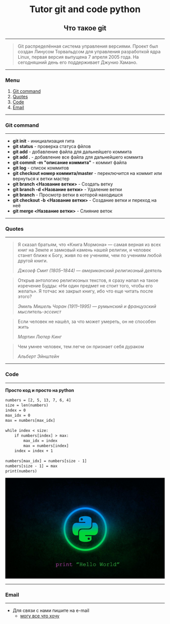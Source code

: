 # <p style="text-align: center;">**Tutor git and code python**</p>

## <p style="text-align: center;">Что такое git</p>
---
>Git распределённая система управления версиями. Проект был создан Линусом Торвальдсом для управления разработкой ядра Linux, первая версия выпущена 7 апреля 2005 года. На сегодняшний день его поддерживает Джунио Хамано. 

---
### Menu
1. [Git command](#git-command)
2. [Quotes](#quotes)
3. [Code](#code)
4. [Email](#email)

---
### Git command
---
* **git init** - инициализация гита
* **git status** - проверка статуса фйлов
* **git add** - добавление файла для дальнейшего коммита
* **git add .** - добавление все файла для дальнейшего коммита
* **git commit -m "описание коммита"** - коммит файла
* **git log** - список коммитов
* **git checkout номер коммита/master** - переключится на коммит или вернуться к ветки мастер
* **git branch <Название ветки>** - Создать ветку
* **git branch -d <Название ветки>** - Удаление ветки
* **git branch** - Просмотр ветки в которой находишся
* **git checkout -b <Название ветки>** - Создание ветки и переход на неё
* **git merge <Название ветки>** - Слияние веток

---
### Quotes
---
> Я сказал братьям, что «Книга Мормона» — самая верная из всех книг на Земле и замковый камень нашей религии, и человек станет ближе к Богу, живя по ее учениям, чем по учениям любой другой книги. 
>
> *Джозеф Смит (1805–1844) — американский религиозный деятель*

> Открыв антологию религиозных текстов, я сразу напал на такое изречение Будды: «Ни один предмет не стоит того, чтобы его желать». Я тотчас же закрыл книгу, ибо что еще читать после этого? 
>
> *Эмиль Мишель Чоран (1911–1995) — румынский и французский мыслитель-эссеист*

>Если человек не нашёл, за что может умереть, он не способен жить
>
> *Мартин Лютер Кинг*

>Чем умнее человек, тем легче он признает себя дураком
>
> *Альберт Эйнштейн*

---
### Code
---
**Просто код и просто на python**

```
numbers = [2, 5, 13, 7, 6, 4]
size = len(numbers)
index = 0
max_idx = 0
max = numbers[max_idx]

while index < size:
    if numbers[index] > max:
        max_idx = index
        max = numbers[index]
    index = index + 1

numbers[max_idx] = numbers[size - 1]
numbers[size - 1] = max
print(numbers)
```

![img](Python.jpg)

---
### Email
---
* Для связи с нами пишите на e-mail
    * [могу все что хочу](https://mail.ru/)